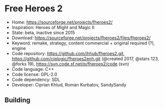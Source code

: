 # Free Heroes 2

- Home: https://sourceforge.net/projects/fheroes2/
- Inspiration: Heroes of Might and Magic II
- State: beta, inactive since 2015
- Download: https://sourceforge.net/projects/fheroes2/files/fheroes2/
- Keyword: remake, strategy, content commercial + original required (?), engine
- Code repository: https://github.com/ihhub/fheroes2.git, https://github.com/ciplogic/fheroes2enh.git (@created 2017, @stars 123, @forks 19), https://svn.code.sf.net/p/fheroes2/code (svn)
- Code language: C++
- Code license: GPL-2.0
- Code dependency: SDL
- Developer: Ciprian Khlud, Roman Kurbatov, SandySandy

## Building
